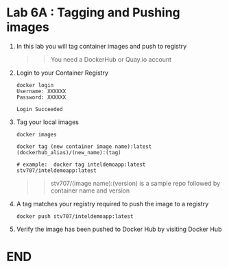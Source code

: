 # Lab 6A : Tagging and Pushing images

1. In this lab you will tag container images and push to registry 
    >> You need a DockerHub or Quay.io account 

2. Login to your Container Registry 
    ```
    docker login 
    Username: XXXXXX
    Password: XXXXXX

    Login Succeeded

    ```

3. Tag your local images 
    ```
    docker images 

    docker tag (new container image name):latest  (dockerhub_alias)/(new_name):(tag)

    # example:  docker tag inteldemoapp:latest  stv707/inteldemoapp:latest
    
    ```
    >> stv707/(image name):(version) is a sample repo followed by container name and version 

4. A tag matches your registry required to push the image to a registry 
    ```
    docker push stv707/inteldemoapp:latest 
    
    ```

5. Verify the image has been pushed to Docker Hub by visiting Docker Hub

# END